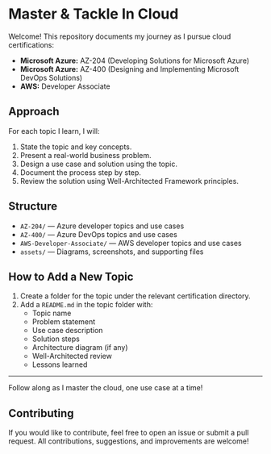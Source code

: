 # Master & Tackle In Cloud

Welcome! This repository documents my journey as I pursue cloud certifications:
- **Microsoft Azure:** AZ-204 (Developing Solutions for Microsoft Azure)
- **Microsoft Azure:** AZ-400 (Designing and Implementing Microsoft DevOps Solutions)
- **AWS:** Developer Associate

## Approach
For each topic I learn, I will:
1. State the topic and key concepts.
2. Present a real-world business problem.
3. Design a use case and solution using the topic.
4. Document the process step by step.
5. Review the solution using Well-Architected Framework principles.

## Structure
- `AZ-204/` — Azure developer topics and use cases
- `AZ-400/` — Azure DevOps topics and use cases
- `AWS-Developer-Associate/` — AWS developer topics and use cases
- `assets/` — Diagrams, screenshots, and supporting files

## How to Add a New Topic
1. Create a folder for the topic under the relevant certification directory.
2. Add a `README.md` in the topic folder with:
   - Topic name
   - Problem statement
   - Use case description
   - Solution steps
   - Architecture diagram (if any)
   - Well-Architected review
   - Lessons learned

---

Follow along as I master the cloud, one use case at a time!

## Contributing
If you would like to contribute, feel free to open an issue or submit a pull request. All contributions, suggestions, and improvements are welcome!
